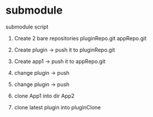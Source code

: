 submodule
=========

submodule script

1) Create 2 bare repositories
pluginRepo.git
appRepo.git

2) Create plugin -> push it to pluginRepo.git
3) Create app1 -> push it to appRepo.git

4) change plugin -> push

5) change plugin -> push

6) clone App1 into dir App2
7) clone latest plugin into pluginClone
